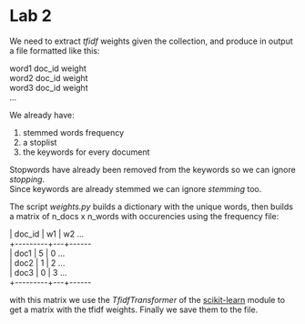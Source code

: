 # Lab 2 

We need to extract _tfidf_ weights given the collection, and produce in output a file formatted like this:  

word1 doc\_id weight  
word2 doc\_id weight  
word3 doc\_id weight  
...

We already have:  
1. stemmed words frequency  
2. a stoplist  
3. the keywords for every document  


Stopwords have already been removed from the keywords so we can ignore _stopping_.  
Since keywords are already stemmed we can ignore _stemming_ too.  

The script *weights.py* builds a dictionary with the unique words, then builds a matrix of n_docs x n_words with occurencies using the frequency file:  

| doc_id | w1 | w2 ...  
+---------+---+------  
| doc1 | 5 | 0 ...  
| doc2 | 1 | 2 ...   
| doc3 | 0 | 3 ...   
+---------+---+------  

with this matrix we use the _TfidfTransformer_ of the [scikit-learn](http://scikit-learn.org) module to get a matrix with the tfidf weights. Finally we save them to the file.